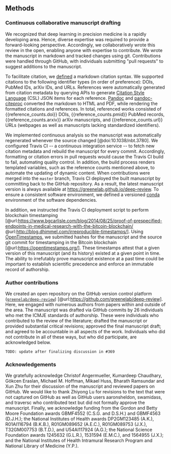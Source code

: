 ## Methods

### Continuous collaborative manuscript drafting

We recognized that deep learning in precision medicine is a rapidly developing area.
Hence, diverse expertise was required to provide a forward-looking perspective.
Accordingly, we collaboratively wrote this review in the open, enabling anyone with expertise to contribute.
We wrote the manuscript in markdown and tracked changes using git.
Contributions were handled through GitHub, with individuals submitting "pull requests" to suggest additions to the manuscript.

To facilitate citation, we [defined](https://github.com/greenelab/deep-review/blob/master/CONTRIBUTING.md#markdown) a markdown citation syntax.
We supported citations to the following identifier types (in order of preference): DOIs, PubMed IDs, arXiv IDs, and URLs.
References were automatically generated from citation metadata by querying APIs to generate [Citation Style Language](http://citationstyles.org/) (CSL) JSON items for each reference.
[Pandoc](http://pandoc.org/) and [pandoc-citeproc](https://github.com/jgm/pandoc-citeproc) converted the markdown to HTML and PDF, while rendering the formatted citations and references.
In total, referenced works consisted of {{reference_counts.doi}} DOIs, {{reference_counts.pmid}} PubMed records, {{reference_counts.arxiv}} arXiv manuscripts, and {{reference_counts.url}} URLs (webpages as well as manuscripts lacking standardized identifiers).

We implemented continuous analysis so the manuscript was automatically regenerated whenever the source changed [@doi:10.1038/nbt.3780].
We configured Travis CI -- a continuous integration service -- to fetch new citation metadata and rebuild the manuscript for every commit.
Accordingly, formatting or citation errors in pull requests would cause the Travis CI build to fail, automating quality control.
In addition, the build process renders templated variables, such as the reference counts mentioned above, to automate the updating of dynamic content.
When contributions were merged into the `master` branch, Travis CI deployed the built manuscript by committing back to the GitHub repository.
As a result, the latest manuscript version is always available at https://greenelab.github.io/deep-review.
To ensure a consistent software environment, we defined a versioned [conda](https://conda.io) environment of the software dependencies.

In addition, we instructed the Travis CI deployment script to perform blockchain timestamping [@url:https://www.bgcarlisle.com/blog/2014/08/25/proof-of-prespecified-endpoints-in-medical-research-with-the-bitcoin-blockchain/ @url:http://blog.dhimmel.com/irreproducible-timestamps/].
Using [OpenTimestamps](https://opentimestamps.org/), we submitted hashes for the manuscript and the source git commit for timestamping in the Bitcoin blockchain [@url:https://opentimestamps.org/].
These timestamps attest that a given version of this manuscript (and its history) existed at a given point in time.
The ability to irrefutably prove manuscript existence at a past time could be important to establish scientific precedence and enforce an immutable record of authorship.

### Author contributions

We created an open repository on the GitHub version control platform ([`greenelab/deep-review`](https://github.com/greenelab/deep-review)) [@url:https://github.com/greenelab/deep-review].
Here, we engaged with numerous authors from papers within and outside of the area.
The manuscript was drafted via GitHub commits by 26 individuals who met the ICMJE standards of authorship.
These were individuals who contributed to the review of the literature;
drafted the manuscript or provided substantial critical revisions;
approved the final manuscript draft; and agreed to be accountable in all aspects of the work.
Individuals who did not contribute in all of these ways, but who did participate, are acknowledged below.

`TODO: update after finalizing discussion in #369`

### Acknowledgements

We gratefully acknowledge Christof Angermueller, Kumardeep Chaudhary, Gökcen
Eraslan, Michael M. Hoffman, Mikael Huss, Bharath Ramsundar and Xun Zhu for
their discussion of the manuscript and reviewed papers on GitHub. We would like
to thank Zhiyong Lu for revisions to the text that were not captured on GitHub
as well as GitHub users aaronsheldon, swamidass, and traversc who contributed
text but did not formally approve the manuscript. Finally, we acknowledge
funding from the Gordon and Betty Moore Foundation awards GBMF4552 (C.S.G. and
D.S.H.) and GBMF4563 (D.J.H.); the National Institutes of Health awards
DP2GM123485 (A.K.), R01AI116794 (B.K.B.), R01GM089652 (A.E.C.), R01GM089753
(J.X.), T32GM007753 (B.T.D.), and U54AI117924 (A.G.); the National Science
Foundation awards 1245632 (G.L.R.), 1531594 (E.M.C.), and 1564955 (J.X.); and
the National Institutes of Health Intramural Research Program and National
Library of Medicine (Y.P.).

